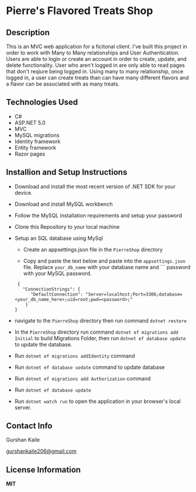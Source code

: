 # Pierre's Flavored Treats Shop

## Description 

This is an MVC web application for a ficitonal client. I've built this project in order to work with Many to Many relationships and User Authentication. Users are able to login or create an account in order to create, update, and delete functionality. User who aren't logged in are only able to read pages that don't reqiure being logged in. Using many to many relationship, once logged in, a user can create treats than can have many different flavors and a flavor can be associated with as many treats. 

## Technologies Used 

* C#
* ASP.NET 5.0
* MVC 
* MySQL migrations
* Identity framework
* Entity framework
* Razor pages

## Installion and Setup Instructions 

* Download and install the most recent version of .NET SDK for your device.

* Download and install MySQL workbench

* Follow the MySQL installation requirements and setup your password

* Clone this Repository to your local machine

* Setup an SQL database using MySql

  * Create an appsettings.json file in the ``` PierreShop ``` directory

  * Copy and paste the text below and paste into the ``` appsettings.json ``` file. Replace ``` your_db_name ``` with your database name and ``` password with your MySQL password.

  ```
   {
     "ConnectionStrings": {
        "DefaultConnection": "Server=localhost;Port=3306;database=<your_db_name_here>;uid=root;pwd=<password>;"
      }
  }

  ```
* navigate to the ``` PierreShop ``` directory then run command ``` dotnet restore ```

* In the ``` PierreShop ``` directory run command ``` dotnet ef migrations add Initial ``` to build Migrations Folder, then run ``` dotnet ef database update ``` to update the database.

* Run ``` dotnet ef migrations addIdentity ``` command 

* Run ``` dotnet ef database uodate ``` command to update database

* Run ``` dotnet ef migrations add Authorization ``` command

* Run ``` dotnet ef database update ```

* Run ``` dotnet watch run ``` to open the application in your browser's local server. 

## Contact Info

Gurshan Kaile

gurshankaile206@gmail.com

## License Information

__MIT__


